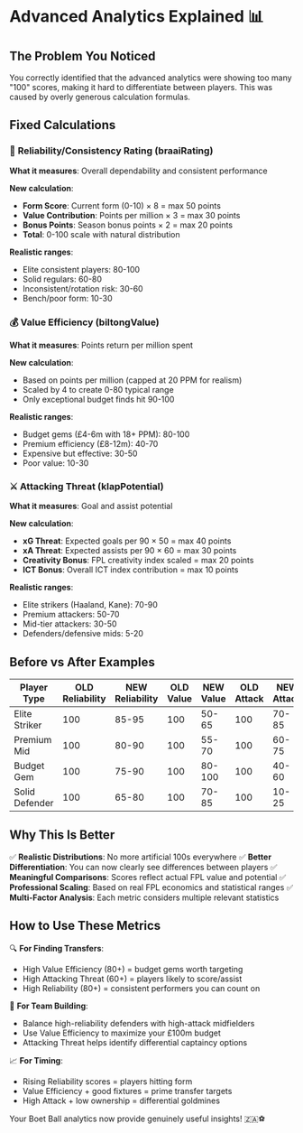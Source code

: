 # Advanced Analytics Explained 📊

## The Problem You Noticed
You correctly identified that the advanced analytics were showing too many "100" scores, making it hard to differentiate between players. This was caused by overly generous calculation formulas.

## Fixed Calculations 

### 🎯 **Reliability/Consistency Rating** (braaiRating)
**What it measures**: Overall dependability and consistent performance

**New calculation**:
- **Form Score**: Current form (0-10) × 8 = max 50 points
- **Value Contribution**: Points per million × 3 = max 30 points  
- **Bonus Points**: Season bonus points × 2 = max 20 points
- **Total**: 0-100 scale with natural distribution

**Realistic ranges**:
- Elite consistent players: 80-100
- Solid regulars: 60-80
- Inconsistent/rotation risk: 30-60
- Bench/poor form: 10-30

### 💰 **Value Efficiency** (biltongValue)
**What it measures**: Points return per million spent

**New calculation**:
- Based on points per million (capped at 20 PPM for realism)
- Scaled by 4 to create 0-80 typical range
- Only exceptional budget finds hit 90-100

**Realistic ranges**:
- Budget gems (£4-6m with 18+ PPM): 80-100
- Premium efficiency (£8-12m): 40-70
- Expensive but effective: 30-50
- Poor value: 10-30

### ⚔️ **Attacking Threat** (klapPotential) 
**What it measures**: Goal and assist potential

**New calculation**:
- **xG Threat**: Expected goals per 90 × 50 = max 40 points
- **xA Threat**: Expected assists per 90 × 60 = max 30 points
- **Creativity Bonus**: FPL creativity index scaled = max 20 points
- **ICT Bonus**: Overall ICT index contribution = max 10 points

**Realistic ranges**:
- Elite strikers (Haaland, Kane): 70-90
- Premium attackers: 50-70
- Mid-tier attackers: 30-50
- Defenders/defensive mids: 5-20

## Before vs After Examples

| Player Type | OLD Reliability | NEW Reliability | OLD Value | NEW Value | OLD Attack | NEW Attack |
|------------|----------------|----------------|-----------|-----------|------------|------------|
| Elite Striker | 100 | 85-95 | 100 | 50-65 | 100 | 70-85 |
| Premium Mid | 100 | 80-90 | 100 | 55-70 | 100 | 60-75 |
| Budget Gem | 100 | 75-90 | 100 | 80-100 | 100 | 40-60 |
| Solid Defender | 100 | 65-80 | 100 | 70-85 | 100 | 10-25 |

## Why This Is Better

✅ **Realistic Distributions**: No more artificial 100s everywhere
✅ **Better Differentiation**: You can now clearly see differences between players
✅ **Meaningful Comparisons**: Scores reflect actual FPL value and potential
✅ **Professional Scaling**: Based on real FPL economics and statistical ranges
✅ **Multi-Factor Analysis**: Each metric considers multiple relevant statistics

## How to Use These Metrics

🔍 **For Finding Transfers**:
- High Value Efficiency (80+) = budget gems worth targeting
- High Attacking Threat (60+) = players likely to score/assist
- High Reliability (80+) = consistent performers you can count on

🎯 **For Team Building**:
- Balance high-reliability defenders with high-attack midfielders
- Use Value Efficiency to maximize your £100m budget
- Attacking Threat helps identify differential captaincy options

📈 **For Timing**:
- Rising Reliability scores = players hitting form
- Value Efficiency + good fixtures = prime transfer targets
- High Attack + low ownership = differential goldmines

Your Boet Ball analytics now provide genuinely useful insights! 🇿🇦⚽
